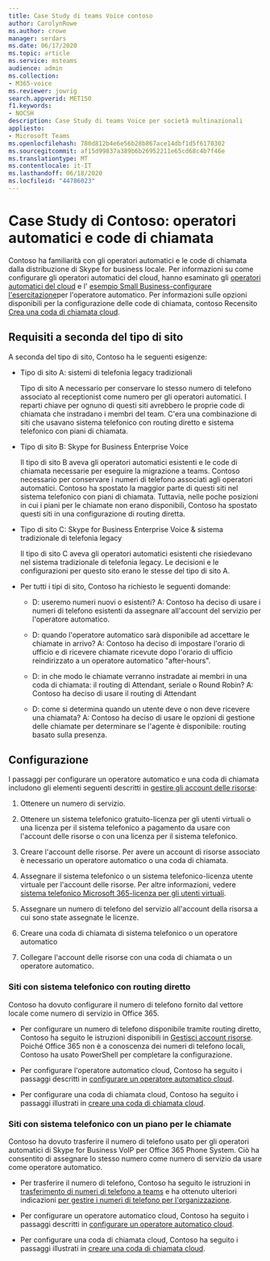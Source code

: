 ```yaml
---
title: Case Study di teams Voice contoso
author: CarolynRowe
ms.author: crowe
manager: serdars
ms.date: 06/17/2020
ms.topic: article
ms.service: msteams
audience: admin
ms.collection:
- M365-voice
ms.reviewer: jowrig
search.appverid: MET150
f1.keywords:
- NOCSH
description: Case Study di teams Voice per società multinazionali
appliesto:
- Microsoft Teams
ms.openlocfilehash: 780d812b4e6e56b28b867ace14dbf1d5f6170302
ms.sourcegitcommit: af15d99837a389b6b26952211e65cd68c4b7f46e
ms.translationtype: MT
ms.contentlocale: it-IT
ms.lasthandoff: 06/18/2020
ms.locfileid: "44786023"
---
```

# <a name="contoso-case-study-auto-attendants-and-call-queues"></a>Case Study di Contoso: operatori automatici e code di chiamata

Contoso ha familiarità con gli operatori automatici e le code di chiamata dalla distribuzione di Skype for business locale. Per informazioni su come configurare gli operatori automatici del cloud, hanno esaminato gli [operatori automatici del cloud](what-are-phone-system-auto-attendants.md) e l' [esempio Small Business-configurare l'esercitazione](tutorial-org-aa.yml)per l'operatore automatico. Per informazioni sulle opzioni disponibili per la configurazione delle code di chiamata, contoso Recensito [Crea una coda di chiamata cloud](create-a-phone-system-call-queue.md).  

## <a name="requirements-depending-on-site-type"></a>Requisiti a seconda del tipo di sito

A seconda del tipo di sito, Contoso ha le seguenti esigenze:

- Tipo di sito A: sistemi di telefonia legacy tradizionali 

  Tipo di sito A necessario per conservare lo stesso numero di telefono associato al receptionist come numero per gli operatori automatici. I reparti chiave per ognuno di questi siti avrebbero le proprie code di chiamata che instradano i membri del team. C'era una combinazione di siti che usavano sistema telefonico con routing diretto e sistema telefonico con piani di chiamata.  

- Tipo di sito B: Skype for Business Enterprise Voice 

  Il tipo di sito B aveva gli operatori automatici esistenti e le code di chiamata necessarie per eseguire la migrazione a teams. Contoso necessario per conservare i numeri di telefono associati agli operatori automatici. Contoso ha spostato la maggior parte di questi siti nel sistema telefonico con piani di chiamata. Tuttavia, nelle poche posizioni in cui i piani per le chiamate non erano disponibili, Contoso ha spostato questi siti in una configurazione di routing diretta.  

- Tipo di sito C: Skype for Business Enterprise Voice & sistema tradizionale di telefonia legacy 

  Il tipo di sito C aveva gli operatori automatici esistenti che risiedevano nel sistema tradizionale di telefonia legacy. Le decisioni e le configurazioni per questo sito erano le stesse del tipo di sito A.   

- Per tutti i tipi di sito, Contoso ha richiesto le seguenti domande:

  - D: useremo numeri nuovi o esistenti? 
    A: Contoso ha deciso di usare i numeri di telefono esistenti da assegnare all'account del servizio per l'operatore automatico. 

  - D: quando l'operatore automatico sarà disponibile ad accettare le chiamate in arrivo? 
    A: Contoso ha deciso di impostare l'orario di ufficio e di ricevere chiamate ricevute dopo l'orario di ufficio reindirizzato a un operatore automatico "after-hours".  

  - D: in che modo le chiamate verranno instradate ai membri in una coda di chiamata: il routing di Attendant, seriale o Round Robin? 
    A: Contoso ha deciso di usare il routing di Attendant 

  - D: come si determina quando un utente deve o non deve ricevere una chiamata? 
    A: Contoso ha deciso di usare le opzioni di gestione delle chiamate per determinare se l'agente è disponibile: routing basato sulla presenza. 


## <a name="configuration"></a>Configurazione

I passaggi per configurare un operatore automatico e una coda di chiamata includono gli elementi seguenti descritti in [gestire gli account delle risorse](manage-resource-accounts.md): 

1. Ottenere un numero di servizio. 

2. Ottenere un sistema telefonico gratuito-licenza per gli utenti virtuali o una licenza per il sistema telefonico a pagamento da usare con l'account delle risorse o con una licenza per il sistema telefonico.

3. Creare l'account delle risorse. Per avere un account di risorse associato è necessario un operatore automatico o una coda di chiamata. 

4. Assegnare il sistema telefonico o un sistema telefonico-licenza utente virtuale per l'account delle risorse. Per altre informazioni, vedere [sistema telefonico Microsoft 365-licenza per gli utenti virtuali](https://docs.microsoft.com/microsoftteams/teams-add-on-licensing/virtual-user).

5. Assegnare un numero di telefono del servizio all'account della risorsa a cui sono state assegnate le licenze. 

6. Creare una coda di chiamata di sistema telefonico o un operatore automatico 

7. Collegare l'account delle risorse con una coda di chiamata o un operatore automatico. 


### <a name="sites-with-phone-system-with-direct-routing"></a>Siti con sistema telefonico con routing diretto 

Contoso ha dovuto configurare il numero di telefono fornito dal vettore locale come numero di servizio in Office 365. 

- Per configurare un numero di telefono disponibile tramite routing diretto, Contoso ha seguito le istruzioni disponibili in [Gestisci account risorse](manage-resource-accounts.md). Poiché Office 365 non è a conoscenza dei numeri di telefono locali, Contoso ha usato PowerShell per completare la configurazione.   

- Per configurare l'operatore automatico cloud, Contoso ha seguito i passaggi descritti in [configurare un operatore automatico cloud](create-a-phone-system-auto-attendant.md). 

- Per configurare una coda di chiamata cloud, Contoso ha seguito i passaggi illustrati in [creare una coda di chiamata cloud](create-a-phone-system-call-queue.md).  


### <a name="sites-with-phone-system-with-calling-plan"></a>Siti con sistema telefonico con un piano per le chiamate

Contoso ha dovuto trasferire il numero di telefono usato per gli operatori automatici di Skype for Business VoIP per Office 365 Phone System. Ciò ha consentito di assegnare lo stesso numero come numero di servizio da usare come operatore automatico. 

- Per trasferire il numero di telefono, Contoso ha seguito le istruzioni in [trasferimento di numeri di telefono a teams](https://docs.microsoft.com/microsoftteams/phone-number-calling-plans/transfer-phone-numbers-to-teams) e ha ottenuto ulteriori indicazioni [per gestire i numeri di telefono per l'organizzazione](https://docs.microsoft.com/microsoftteams/manage-phone-numbers-for-your-organization/manage-phone-numbers-for-your-organization).

- Per configurare un operatore automatico cloud, Contoso ha seguito i passaggi descritti in [configurare un operatore automatico cloud](create-a-phone-system-auto-attendant.md).

-  Per configurare una coda di chiamata cloud, Contoso ha seguito i passaggi illustrati in [creare una coda di chiamata cloud](create-a-phone-system-call-queue.md).  

 